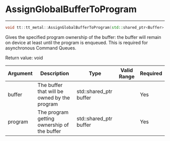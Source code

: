 # AssignGlobalBufferToProgram

---
```cpp
void tt::tt_metal::AssignGlobalBufferToProgram(std::shared_ptr<Buffer> buffer, std::variant<std::reference_wrapper<Program>, std::shared_ptr<Program>> program)void tt::tt_metal::AssignGlobalBufferToProgram(std::shared_ptr<Buffer> buffer, std::variant<std::reference_wrapper<Program>, std::shared_ptr<Program>> program)
```

Gives the specified program ownership of the buffer: the buffer will remain on device at least until the program is enqueued. This is required for asynchronous Command Queues.

Return value: void

| Argument      | Description                                  | Type                           | Valid Range      | Required       |
|---------------|----------------------------------------------|--------------------------------|------------------|----------------|
| buffer        | The buffer that will be owned by the program | std::shared_ptr<Buffer> buffer |                  | Yes            |
| program       | The program getting ownership of the buffer  | std::shared_ptr<Buffer> buffer |                  | Yes            |
